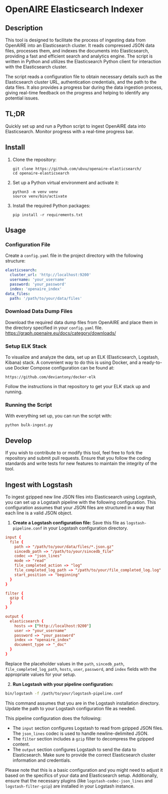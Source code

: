 # OpenAIRE Elasticsearch Indexer

## Description
This tool is designed to facilitate the process of ingesting data from OpenAIRE into an Elasticsearch cluster. It reads compressed JSON data files, processes them, and indexes the documents into Elasticsearch, providing a fast and efficient search and analytics engine. The script is written in Python and utilizes the Elasticsearch Python client for interaction with the Elasticsearch cluster.

The script reads a configuration file to obtain necessary details such as the Elasticsearch cluster URL, authentication credentials, and the path to the data files. It also provides a progress bar during the data ingestion process, giving real-time feedback on the progress and helping to identify any potential issues.

## TL;DR
Quickly set up and run a Python script to ingest OpenAIRE data into Elasticsearch. Monitor progress with a real-time progress bar.

## Install
1. Clone the repository:
   ```
   git clone https://github.com/ubvu/openaire-elasticsearch/
   cd openaire-elasticsearch
   ```

2. Set up a Python virtual environment and activate it:
   ```
   python3 -m venv venv
   source venv/bin/activate
   ```

3. Install the required Python packages:
   ```
   pip install -r requirements.txt
   ```

## Usage

### Configuration File
Create a `config.yaml` file in the project directory with the following structure:
```yaml
elasticsearch:
  cluster_url: 'http://localhost:9200'
  username: 'your_username'
  password: 'your_password'
  index: 'openaire_index'
data_files:
  path: '/path/to/your/data/files'
```

### Download Data Dump Files
Download the required data dump files from OpenAIRE and place them in the directory specified in your `config.yaml` file. https://graph.openaire.eu/docs/category/downloads/

### Setup ELK Stack
To visualize and analyze the data, set up an ELK (Elasticsearch, Logstash, Kibana) stack. A convenient way to do this is using Docker, and a ready-to-use Docker Compose configuration can be found at:
```
https://github.com/deviantony/docker-elk
```
Follow the instructions in that repository to get your ELK stack up and running.

### Running the Script
With everything set up, you can run the script with:
```
python bulk-ingest.py
```

## Develop

If you wish to contribute to or modify this tool, feel free to fork the repository and submit pull requests. Ensure that you follow the coding standards and write tests for new features to maintain the integrity of the tool.


## Ingest with Logstash

To ingest gzipped new line JSON files into Elasticsearch using Logstash, you can set up a Logstash pipeline with the following configuration. This configuration assumes that your JSON files are structured in a way that each line is a valid JSON object.

1. **Create a Logstash configuration file:** Save this file as `logstash-pipeline.conf` in your Logstash configuration directory.

```conf
input {
  file {
    path => "/path/to/your/data/files/*.json.gz"
    sincedb_path => "/path/to/your/sincedb_file"
    codec => "json_lines"
    mode => "read"
    file_completed_action => "log"
    file_completed_log_path => "/path/to/your/file_completed_log.log"
    start_position => "beginning"
  }
}

filter {
  gzip {
  }
}

output {
  elasticsearch {
    hosts => ["http://localhost:9200"]
    user => "your_username"
    password => "your_password"
    index => "openaire_index"
    document_type => "_doc"
  }
}
```

Replace the placeholder values in the `path`, `sincedb_path`, `file_completed_log_path`, `hosts`, `user`, `password`, and `index` fields with the appropriate values for your setup.

2. **Run Logstash with your pipeline configuration:**

```sh
bin/logstash -f /path/to/your/logstash-pipeline.conf
```

This command assumes that you are in the Logstash installation directory. Update the path to your Logstash configuration file as needed.

This pipeline configuration does the following:
- The `input` section configures Logstash to read from gzipped JSON files. The `json_lines` codec is used to handle newline-delimited JSON.
- The `filter` section includes a `gzip` filter to decompress the gzipped content.
- The `output` section configures Logstash to send the data to Elasticsearch. Make sure to provide the correct Elasticsearch cluster information and credentials.

Please note that this is a basic configuration and you might need to adjust it based on the specifics of your data and Elasticsearch setup. Additionally, ensure that the necessary plugins (like `logstash-codec-json_lines` and `logstash-filter-gzip`) are installed in your Logstash instance.